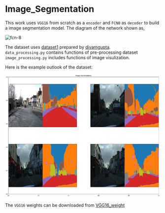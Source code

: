 # Image_Segmentation

This work uses `VGG16` from scratch as a `encoder` and `FCN8` as `decoder` to build a image segmentation model. The diagram of the network shown as,
<p float="left">
  <img src='https://drive.google.com/uc?export=view&id=1lrqB4YegV8jXWNfyYAaeuFlwXIc54aRP' alt='fcn-8' width="1200" height="400">
</p>

The dataset uses [dataset1](https://drive.google.com/file/d/0B0d9ZiqAgFkiOHR1NTJhWVJMNEU/view?usp=sharing) prepared by [divamgupta](https://github.com/divamgupta/image-segmentation-keras).<br>
`data_processing.py` contains functions of pre-processing dataset<br>
`image_processing.py` includes functions of image visulization.

Here is the example outlook of the dataset:

<p float="left">
  <img src='sample.jpg' width="800" height="400"/>
</p>

The `VGG16` weights can be downloaded from [VGG16_weight](https://github.com/fchollet/deep-learning-models/releases/download/v0.1/vgg16_weights_tf_dim_ordering_tf_kernels_notop.h5)

